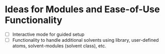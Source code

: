 # Ideas for Modules and Ease-of-Use Functionality
- [ ] Interactive mode for guided setup
- [ ] Functionality to handle additional solvents using library, user-defined atoms, solvent-modules (solvent class), etc.